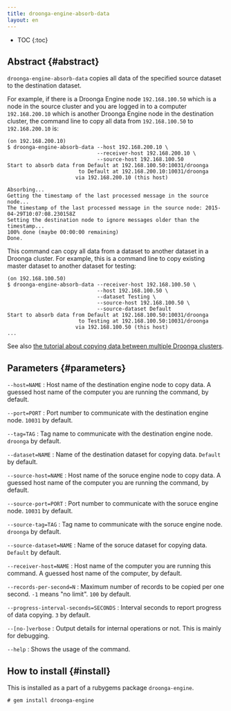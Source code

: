```yaml
---
title: droonga-engine-absorb-data
layout: en
---
```


* TOC
{:toc}

## Abstract {#abstract}

`droonga-engine-absorb-data` copies all data of the specified source dataset to the destination dataset.

For example, if there is a Droonga Engine node `192.168.100.50` which is a node in the source cluster and you are logged in to a computer `192.168.200.10` which is another Droonga Engine node in the destination cluster, the command line to copy all data from `192.168.100.50` to `192.168.200.10` is:

~~~
(on 192.168.200.10)
$ droonga-engine-absorb-data --host 192.168.200.10 \
                             --receiver-host 192.168.200.10 \
                             --source-host 192.168.100.50
Start to absorb data from Default at 192.168.100.50:10031/droonga
                       to Default at 192.168.200.10:10031/droonga
                      via 192.168.200.10 (this host)

Absorbing...
Getting the timestamp of the last processed message in the source node...
The timestamp of the last processed message in the source node: 2015-04-29T10:07:08.230158Z
Setting the destination node to ignore messages older than the timestamp...
100% done (maybe 00:00:00 remaining)
Done.
~~~

This command can copy all data from a dataset to another dataset in a Droonga cluster.
For example, this is a command line to copy existing master dataset to another dataset for testing:

~~~
(on 192.168.100.50)
$ droonga-engine-absorb-data --receiver-host 192.168.100.50 \
                             --host 192.168.100.50 \
                             --dataset Testing \
                             --source-host 192.168.100.50 \
                             --source-dataset Default
Start to absorb data from Default at 192.168.100.50:10031/droonga
                       to Testing at 192.168.100.50:10031/droonga
                      via 192.168.100.50 (this host)
...
~~~

See also [the tutorial about copying data between multiple Droonga clusters](/tutorial/dump-restore/).


## Parameters {#parameters}

`--host=NAME`
: Host name of the destination engine node to copy data.
  A guessed host name of the computer you are running the command, by default.

`--port=PORT`
: Port number to communicate with the destination engine node.
  `10031` by default.

`--tag=TAG`
: Tag name to communicate with the destination engine node.
  `droonga` by default.

`--dataset=NAME`
: Name of the destination dataset for copying data.
  `Default` by default.

`--source-host=NAME`
: Host name of the soruce engine node to copy data.
  A guessed host name of the computer you are running the command, by default.

`--source-port=PORT`
: Port number to communicate with the soruce engine node.
  `10031` by default.

`--source-tag=TAG`
: Tag name to communicate with the soruce engine node.
  `droonga` by default.

`--source-dataset=NAME`
: Name of the soruce dataset for copying data.
  `Default` by default.

`--receiver-host=NAME`
: Host name of the computer you are running this command.
  A guessed host name of the computer, by default.

`--records-per-second=N`
: Maximum number of records to be copied per one second.
  `-1` means "no limit".
  `100` by default.

`--progress-interval-seconds=SECONDS`
: Interval seconds to report progress of data copying.
  `3` by default.

`--[no-]verbose`
: Output details for internal operations or not.
  This is mainly for debugging.

`--help`
: Shows the usage of the command.

## How to install {#install}

This is installed as a part of a rubygems package `droonga-engine`.

~~~
# gem install droonga-engine
~~~

